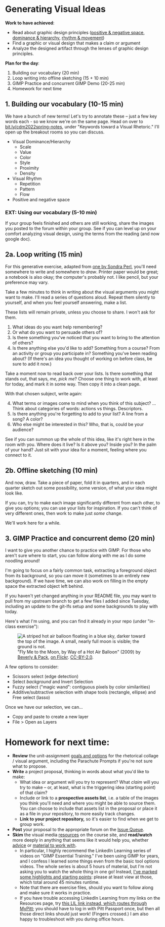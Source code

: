 
# Generating Visual Ideas

**Work to have achieved**:

* Read about graphic design principles (<a href="https://www.thetypetree.com/blog/graphic-design-101-positive-and-negative-space">positive &amp; negative space</a>, <a href="https://www.thetypetree.com/blog/graphic-design-101-dominancehierarchy">dominance &amp; hierarchy</a>, <a href="https://www.thetypetree.com/blog/graphic-design-101-rhythm-and-movement">rhythm &amp; movement</a>)
* Find a graphic or visual design that makes a claim or argument
* Analyze the designed artifact through the lenses of graphic design principles.


**Plan for the day**:

1. Building our vocabulary (20 min) <!-- was 30 last time, let's see if that continues online or not -->
2. Loop writing into offline sketching (15 + 10 min)
3. GIMP Practice and concurrent GIMP Demo (20-25 min)
5. Homework for next time


## 1. Building our vocabulary (10-15 min)

We have a bunch of new terms! Let's try to annotate these – just a few key words each - so we know we're on the same page. Head on over to [bit.ly/cdm2022spring-notes](http://bit.ly/cdm2022spring-notes), under "Keywords toward a Visual Rhetoric." I'll open up the breakout rooms so you can discuss.

<!-- <div class="alert alert-warning">
ALT: To get credit for asynchronous participation, use the comments feature in the doc to add at least two links to additional examples that illustrate the principles of visual dominance/hierarchy, rhythm, or negative space.
</div> -->

* Visual Dominance/Hierarchy <!-- What draws the eye? -->
   - Scale <!-- big -->
   - Value <!-- dark/intense -->
   - Color <!-- contrast -->
   - Style <!-- contrast -->
   - Proximity <!-- isolation -->
   - Density <!-- contrast -->
* Visual Rhythm <!-- What's it for? -->
   - Repetition <!-- establish unity -->
   - Pattern <!-- establish backdrop for contrast -->
   - Flow <!-- suggest viewing sequence; works through variation set against similarities / multiple kinds of dominance, use of line -->
* Positive and negative space <!-- breathing room, surprises -->


### EXT: Using our vocabulary (5-10 min)
If your group feels finished and others are still working, share the images you posted to the forum within your group. See if you can level up on your comfort analyzing visual design, using the terms from the reading (and now google doc).

<!--
## EXT: Clear hierarchy vs. flat hierarchy
If we all finish filling out the google doc with time to spare (by 3:05, say), I'd like to look at two examples that came in on the forum.

<details><summary>Example 1</summary>
<figure role="figure"><img src="https://user-images.githubusercontent.com/40212476/94054374-9471ae80-fda9-11ea-9619-9b6ebb65744e.png" alt="The plastic pandemic is only getting worse during COVID-19. Two goldfish swim toward each other, one stuck in a latex glove, the other in the strap of a disposable mask." />
<figcaption>Cartoon by Alireza Pakdel; <a href="https://github.com/benmiller314/cdm2021spring/issues/7#issuecomment-697856654">posted by AlexaSpaventa</a></figcaption>
</figure>
</details>

<details><summary>Example 2</summary>
<figure role="figure"><img src="https://user-images.githubusercontent.com/70040063/94060189-845dcd00-fdb1-11ea-99c6-5628a91b5de6.jpg" alt="Box of Wheat Thins: 'Check out sundried tomato and its sidekick basil - here to save your taste buds with a tantalizing duo of delicious flavors.' Text spans most of the box, except where chips fill the bottom right quadrant." />
<figcaption>Side of Sundried Tomato Wheat Thins box; <a href="https://github.com/benmiller314/cdm2021spring/issues/7#issuecomment-697928818">posted by Maials268</a></figcaption>
</figure>
</details>
-->

## 2a. Loop writing (15 min) <!-- Takes 15 min -->
For this generative exercise, adapted from [one by Sondra Perl](http://bit.ly/perlfeltsense), you'll need somewhere to write and somewhere to *draw*. Printer paper would be great; a notebook is also okay; the computer's probably not. I like pencil, but your preference may vary.

<!-- <div class="alert alert-info">
<p><strong>If you need to take a minute to get those supplies, please do so now.</strong></p>

<p>If you're waiting for everyone else to come back, see if you can close your eyes and listen to your breath. (If this kind of body attention makes you uncomfortable, though, don't do it. Just have patience, and try not to judge.) Think about how you're sitting: where you're supported. Try to alleviate any tension.</p>
</div> -->

Take a few minutes to think in writing about the visual arguments you might want to make. I'll read a series of questions aloud. Repeat them silently to yourself, and when you feel yourself answering, make a list.

These lists will remain private, unless you choose to share. I won't ask for them.

1. What ideas do you want help remembering?
2. Or what do you want to persuade others of?
3. Is there something you've noticed that you want to bring to the attention of others?
4. Is there anything else you'd like to add? Something from a course? From an activity or group you participate in? Something you've been reading about? (If there's an idea you thought of working on before class, be sure to add it now.)

Take a moment now to read back over your lists. Is there something that stands out, that says, _me, pick me_? Choose one thing to work with, at least for today, and mark it in some way. Then copy it into a clean page.

With that chosen subject, write again:

4. What terms or images come to mind when you think of this subject? ... Think about categories of words: actions vs things. Descriptors.
5. Is there anything you're forgetting to add to your list? A line from a song? A color?
6. Who else might be interested in this? Who, that is, could be your audience?

See if you can summon up the whole of this idea, like it's right here in the room with you. Where does it live? Is it above you? Inside you? In the palm of your hand? Just sit with your idea for a moment, feeling where you connect to it.

## 2b. Offline sketching (10 min)
And now, draw. Take a piece of paper, fold it in quarters, and in each quarter sketch out some possibility, some version, of what your idea might look like.

If you can, try to make each image significantly different from each other, to give you options; you can use your lists for inspiration. If you can't think of very different ones, then work to make just _some_ change.

We'll work here for a while.

## 3. GIMP Practice and concurrent demo (20 min)

I want to give you another chance to practice with GIMP. For those who aren't sure where to start, you can follow along with me as I do some noodling around!

I'm going to focus on a fairly common task, extracting a foreground object from its background, so you can move it (sometimes to an entirely new background). If we have time, we can also work on filling in the empty space the extracted object left behind.

<div class="alert alert-info">
If you haven't yet changed anything in your README file, you may want to pull from my upstream branch to get a few files I added since Tuesday, including an update to the git-lfs setup and some backgrounds to play with today.
</div>

Here's what I'm using, and you can find it already in your repo (under "in-class exercise"):

<figure role="figure">
<img src="../assets/img/beverly-and-pack--fly-me-to-the-moon.jpg" alt="A striped hot air balloon floating in a blue sky, darker toward the top of the image. A small, nearly full moon is visible; the ground is not." />

<figcaption>"Fly Me to the Moon, by Way of a Hot Air Balloon" (2009) by <a href="https://www.flickr.com/photos/walkadog/">Beverly & Pack</a>, <a href="https://www.flickr.com/photos/walkadog/3897126692/">on Flickr</a>. <a href="https://creativecommons.org/licenses/by/2.0/">CC-BY-2.0</a>.
</figcaption>
</figure>


A few options to consider:
* Scissors select (edge detection)
* Select _background_ and Invert Selection
* Fuzzy select ("magic wand": contiguous pixels by color similarities)
* Additive/subtractive selection with shape tools (rectangle, ellipse) and Free select (lasso)

Once we have our selection, we can...
* Copy and paste to create a new layer
* File > Open as Layers

<!--
1. Image > Canvas Size (use %)
2. Scissor tool
3. Copy + Paste -> Floating layer -> anchor as new
4. Scale layer
5. Scissor tool (again)
6. Invert selection, new layer again
7. Layer to image size
8. Select vertical rectangle; feather edges
9. Copy + Paste as pattern
-->


# Homework for next time:
* **Review** the unit-assignment [goals and options](https://github.com/benmiller314/visual-argument-{{site.course.slugterm}}#project-2-visual-argument--rhetorical-collage) for the rhetorical collage / visual argument, including the Parachute Prompts if you're not sure what to propose.
* **Write** a project proposal, thinking in words about what you'd like to make:
    - What idea or argument will you try to represent? What _claim_ will you try to make – or, at least, what is the triggering idea (starting point) of that claim?
    - Include or link to a **prospective assets list**, i.e. a table of the images you think you'll need and where you might be able to source them. You can choose to include that assets list in the proposal or place it as a file in your repository, to more easily track changes.
    - **Link to your project repository,** so it's easier to find when we get to group work.
* **Post** your proposal to the appropriate forum on the [Issue Queue]({{site.github.issues_url}}/).
* **Skim** the visual media [resources]({{site.github_url}}/resources) on the course site, and **read/watch** more deeply in anything that seems like it would help you, whether [advice]({{site.github_url}}/resources#visual) or [material to work with]({{site.github_url}}/resources#visuals).
  * In particular, I highly recommend the LinkedIn Learning series of videos on "GIMP Essential Training." I've been using GIMP for years, and I confess I learned some things even from the basic tool options videos. The whole series is about 5 hours of material, but I'm not asking you to watch the whole thing in one go! Instead, [I've marked some highlights and starting points]({{site.github_url}}/resources#lil-gimp): please at least view at those, which total around 45 minutes runtime.
  - Note that there are exercise files, should you want to follow along and make sure it works in practice.
  - If you have trouble accessing LinkedIn Learning from my links on the Resources page, try [this LIL link instead, which routes through MyPitt](https://my.pitt.edu/launch-task/all/cssd-linkedinlearning?terms=linkedin&roles=); you should have to log in with Pitt Passport once, but then all those direct links should just work! (Fingers crossed.) I am also happy to troubleshoot with you during office hours.
